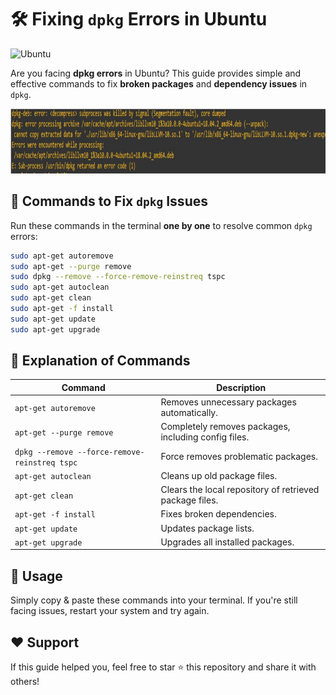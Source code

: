 # 🛠️ Fixing `dpkg` Errors in Ubuntu  

![Ubuntu](https://img.shields.io/badge/Ubuntu-E95420?style=for-the-badge&logo=ubuntu&logoColor=white) 

Are you facing **dpkg errors** in Ubuntu? This guide provides simple and effective commands to fix **broken packages** and **dependency issues** in `dpkg`.  

![img alt](https://github.com/khalidit23/dpkg-error-solved/blob/fc321b26e6c162a09e899a463671be2a5db17c24/Screenshot%202025-03-18.jpg)

## 🚀 Commands to Fix `dpkg` Issues  

Run these commands in the terminal **one by one** to resolve common `dpkg` errors:  

```bash
sudo apt-get autoremove
sudo apt-get --purge remove
sudo dpkg --remove --force-remove-reinstreq tspc
sudo apt-get autoclean
sudo apt-get clean
sudo apt-get -f install
sudo apt-get update
sudo apt-get upgrade
```
## 📌 Explanation of Commands  

| Command                                        | Description                                            |
|------------------------------------------------|--------------------------------------------------------|
| `apt-get autoremove`                           | Removes unnecessary packages automatically.             |
| `apt-get --purge remove`                       | Completely removes packages, including config files.    |
| `dpkg --remove --force-remove-reinstreq tspc`   | Force removes problematic packages.                     |
| `apt-get autoclean`                            | Cleans up old package files.                           |
| `apt-get clean`                                | Clears the local repository of retrieved package files.|
| `apt-get -f install`                           | Fixes broken dependencies.                             |
| `apt-get update`                               | Updates package lists.                                 |
| `apt-get upgrade`                              | Upgrades all installed packages.                       |

## 🔧 Usage
Simply copy & paste these commands into your terminal. If you're still facing issues, restart your system and try again.

## ❤️ Support
If this guide helped you, feel free to star ⭐ this repository and share it with others!
